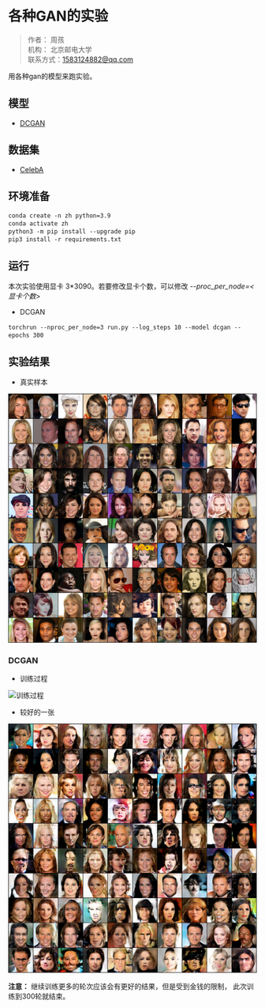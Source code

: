# 各种GAN的实验
> 作者： 周孩\
> 机构： 北京邮电大学\
> 联系方式：1583124882@qq.com 

用各种gan的模型来跑实验。

## 模型
* [DCGAN](https://arxiv.org/abs/1511.06434)

## 数据集
* [CelebA](https://drive.google.com/drive/folders/1YRRaC3LWLHorVhFNJPzVqLrUlA10eLEJ)

## 环境准备
```
conda create -n zh python=3.9
conda activate zh
python3 -m pip install --upgrade pip
pip3 install -r requirements.txt
```

## 运行
本次实验使用显卡 3*3090。若要修改显卡个数，可以修改 *--proc_per_node=<显卡个数>*
* DCGAN
```
torchrun --nproc_per_node=3 run.py --log_steps 10 --model dcgan --epochs 300
```

## 实验结果
* 真实样本

![真实样本](Image/real_0.png)

### DCGAN
* 训练过程

![训练过程](Image/DCGAN/train_epoch.gif)
* 较好的一张

![dcgan](Image/DCGAN/fake_224.png)


**注意：** 继续训练更多的轮次应该会有更好的结果，但是受到金钱的限制，
此次训练到300轮就结束。